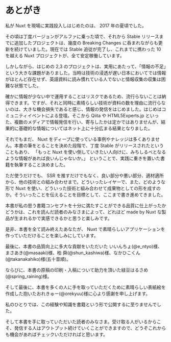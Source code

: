 # あとがき

私が Nuxt を現場に実践投入しはじめたのは、 2017 年の夏頃でした。

その頃は丁度バージョンがアルファに乗った頃で、それから Stable リリースまでに追加したプロジェクトは、幾度の Breaking Changes に呑まれながらも更新を続けていました。現在では Stable 追従が完了し、これまでに携わった 10 を越える Nuxt プロジェクトが、全て安定稼働しています。

しかしながら、はじめの 2,3 のプロジェクトは、実用にあたって、「情報の不足」という大きな課題がありました。当時は技術の浸透が遅い日本においてでは情報がほとんど存在せず、英語資料に読み慣れている人でないと情報収集の収集は困難な状態でした。

確かに情報が少ない中で運用することはリスクであるため、流行らないことは納得できます。ですが、それと同時に素晴らしい技術が資料の数を理由に流行らないのは、大きな機会損失であると感じ、情報の発信をはじめました。はじめはコミュニティイベントによる登壇。そこから Qiita や HTML5Experts.jp といった、複数のメディアで情報発信を行い、寄与したかは定かではありませんが、結果的に基礎的な情報についてはネット上に十分広まる結果となりました。

それでもまだ、 Nuxt をディープに使っている事例やナレッジは多くありません。本書の筆をとることを決めた段階で、丁度 Stable がリリースされたということもあり、 「もっと Nuxt を使い倒していきたい人向けに、みちしるべとなるような情報があれば良いんじゃないか。」 ということで、実践に重きを置いた書籍を執筆すること決めました。

ただ使うだけでも、 SSR を推すだけでもなく、良い部分や悪い部分、適材適所から、他の技術との組み合わせまで。どういったレイヤーで、また、どのような形で Nuxt を使い、どういった技術と組み合わせて成果物としての形を成すのか。そういったことを伝えることを目標として、ここまで書き進めてきました。

本書が私の思う書籍コンセプトを十分に満たすことができる品質に仕上がったかどうかは、これを読んだ読者のみなさまによって、どれほど made by Nuxt な製品が生まれるかで実感できるかと思うと楽しみです。

是非、本書を全て読み終えたあなたが、 Nuxt で素晴らしいアプリケーションを作っていただけることを楽しみにしています。

最後に、本書の品質向上に多大な貢献をいただいた いいんちょ(@e_ntyo)様、まさあき(@masaaki)様、柏 舜(@shun_kashiwa)様、なかひこくん(@takanakahiko)様(五十音順)。

ならびに、本書の原稿の印刷・入稿について助力を頂いた緑豆はるさめ(@spring_raining)様。

そして最後に、本書を多くの人に手を取っていただくために素晴らしい表紙絵を作成した抱いたおれきゅー(@orekyuu)様に心より感謝を申し上げます。

私のひとりでは、この経験や知識を書籍という形で公開するに至りませんでした。

そして本書を手に取っていただいた読者のみなさま。受け取る人がいるからこそ、発信する人はアウトプット続けていくことができますので、どうぞこれからも機会があればチェックいただければと思います。
